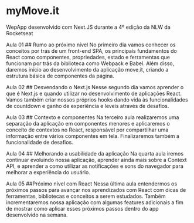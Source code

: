 # myMove.it
WepApp desenvolvido com Next.JS durante a 4º edição da NLW da Rocketseat


Aula 01 ## Rumo ao próximo nível
No primeiro dia vamos conhecer os conceitos por trás de um front-end SPA, os principais fundamentos do React como componentes,
propriedades, estado e ferramentas que funcionam por trás da biblioteca como Webpack e Babel. Além disso, daremos início ao desenvolvimento
da aplicação move.it, criando a estrutura básica de componentes da página.

Aula 02 ## Desvendando o Next.js
Nesse segundo dia vamos aprender o que é Next.js e quando utilizar no desenvolvimento de aplicações React. Vamos também criar nossos próprios 
hooks dando vida às funcionalidades de countdown e ganho de experiência e leveis através de desafios.

Aula 03 ## Contexto e componentes
Na terceiro aula realizaremos uma separação da aplicação em componentes menores e aplicaremos o conceito de contextos no React, responsável 
por compartilhar uma informação entre vários componentes em tela. Finalizaremos também a funcionalidade de desafios.

Aula 04 ## Melhorando a usabilidade da aplicação
Na quarta aula iremos continuar evoluindo nossa aplicação, aprender ainda mais sobre a Context API, e aprender a como utilizar as notificações
e sons do navegador para melhorar a experiência do usuário.

Aula 05 ##Próximo nível com React
Nessa última aula entendermos os próximos passos para avançar nos aprendizados com React com dicas de ferramentas, bibliotecas e conceitos a 
serem estudados. Também incrementaremos nossa aplicação com algumas features adicionais a fim de mostrar como aplicar esses próximos passos 
dentro do app desenvolvido na semana.
